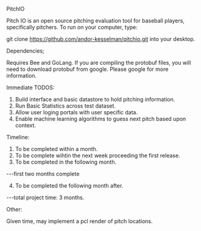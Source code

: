 PitchIO

Pitch IO is an open source pitching evaluation tool for baseball players, specifically pitchers. To run on your computer, type: 

git clone https://github.com/andor-kesselman/pitchio.git into your desktop. 

Dependencies; 

Requires Bee and GoLang. 
If you are compiling the protobuf files, you will need to download protobuf from google. Please google for more information. 


Immediate TODOS:

1. Build interface and basic datastore to hold pitching information. 
2. Run Basic Statistics across test dataset. 
3. Allow user loging portals with user specific data. 
4. Enable machine learning algorithms to guess next pitch based upon context. 

Timeline: 

1. To be completed within a month. 
2. To be complete wihtin the next week proceeding the first release. 
3. To be completed in the following month. 

---first two months complete 

4. To be completed the following month after. 

---total project time: 3 months. 


Other: 

Given time, may implement a pcl render of pitch locations. 







